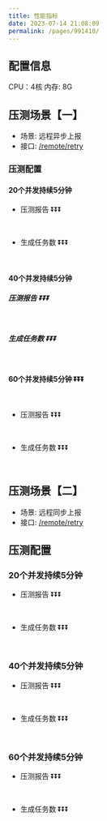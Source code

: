 ```yaml
---
title: 性能指标
date: 2023-07-14 21:08:09
permalink: /pages/991410/
---
```


## 配置信息
CPU：4核
内存: 8G

## 压测场景【一】
- 场景: 远程异步上报
- 接口: [/remote/retry](http://preview.easyretry.com:8018/swagger-ui/index.html#/%E8%BF%9C%E7%A8%8B%E9%87%8D%E8%AF%95%E6%A1%88%E4%BE%8B%E3%80%90RetryType.ONLY_REMOTE%E3%80%91/remoteUsingGET)

### 压测配置
#### 20个并发持续5分钟
- 压测报告 ⏬⏬⏬
<br/><br/>
<img :src="$withBase('/img/loadtest20async.png')" class="no-zoom" style="zoom: 100%;">

- 生成任务数 ⏬⏬⏬
<br/><br/>
<img :src="$withBase('/img/consoletasktotal20.png')" class="no-zoom" style="zoom: 100%;">

#### 40个并发持续5分钟

##### 压测报告 ⏬⏬⏬
<br/>
<img :src="$withBase('/img/loadtest40.png')" class="no-zoom" style="zoom: 100%;">

##### 生成任务数 ⏬⏬⏬
<br/>
<img :src="$withBase('/img/consoletasktota40.png')" class="no-zoom" style="zoom: 100%;">

#### 60个并发持续5分钟 ⏬⏬⏬
<br/>

- 压测报告 ⏬⏬⏬
<br/><br/>
<img :src="$withBase('/img/loadtest60.png')" class="no-zoom" style="zoom: 100%;">

- 生成任务数 ⏬⏬⏬
  <br/><br/>
<img :src="$withBase('/img/consoletasktotal60.png')" class="no-zoom" style="zoom: 100%;">

## 压测场景【二】
- 场景: 远程同步上报
- 接口: [/remote/retry](http://preview.easyretry.com:8018/swagger-ui/index.html#/%E8%BF%9C%E7%A8%8B%E9%87%8D%E8%AF%95%E6%A1%88%E4%BE%8B%E3%80%90RetryType.ONLY_REMOTE%E3%80%91/remoteUsingGET)

## 压测配置
### 20个并发持续5分钟
- 压测报告 ⏬⏬⏬
<br/>
<img :src="$withBase('/img/loadtest20sync.png')" class="no-zoom" style="zoom: 100%;">

- 生成任务数 ⏬⏬⏬
<br/>
<img :src="$withBase('/img/consoletasktotal20sync.png')" class="no-zoom" style="zoom: 100%;">

### 40个并发持续5分钟

- 压测报告 ⏬⏬⏬
<br/>
<img :src="$withBase('/img/loadtest40sync.png')" class="no-zoom" style="zoom: 100%;">

- 生成任务数 ⏬⏬⏬
<br/>
<img :src="$withBase('/img/consoletasktota40sync.png')" class="no-zoom" style="zoom: 100%;">

### 60个并发持续5分钟
- 压测报告 ⏬⏬⏬
<br/>
<img :src="$withBase('/img/loadtest60.png')" class="no-zoom" style="zoom: 100%;">

- 生成任务数 ⏬⏬⏬
<br/>
<img :src="$withBase('/img/consoletasktotal60sync.png')" class="no-zoom" style="zoom: 100%;">
